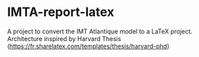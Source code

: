 # IMTA-report-latex

A project to convert the IMT Atlantique model to a LaTeX project.
Architecture inspired by Harvard Thesis (https://fr.sharelatex.com/templates/thesis/harvard-phd)
